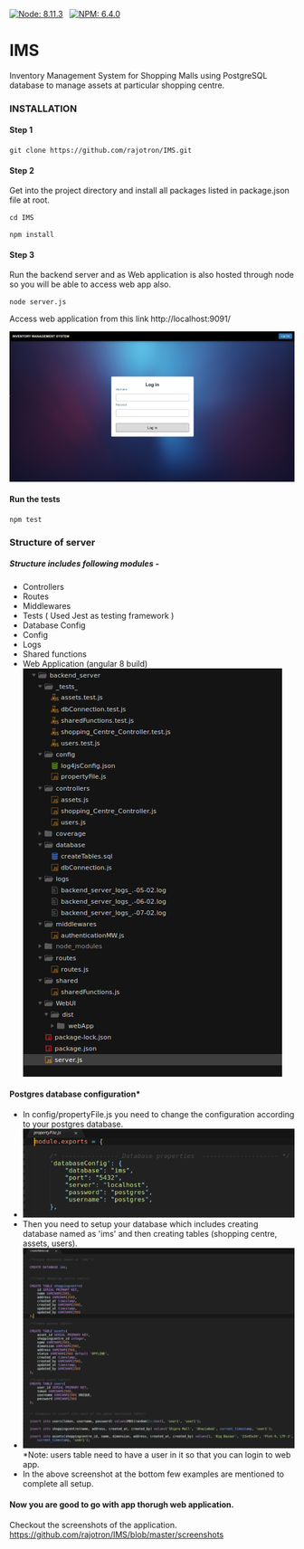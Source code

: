 
[![Node: 8.11.3](https://img.shields.io/badge/Node-%20v8.11.1-brightgreen.svg)](https://nodejs.org/ja/blog/release/v8.11.1/)
&nbsp;
[![NPM: 6.4.0](https://img.shields.io/badge/NPM-%20v6.4.0-orange.svg)](https://www.npmjs.com/package/npm/v/6.4.0)
&nbsp;&nbsp;&nbsp;

# IMS
Inventory Management System for Shopping Malls using PostgreSQL database to manage assets at particular shopping centre.

### INSTALLATION

#### Step 1
``` 
git clone https://github.com/rajotron/IMS.git
```

#### Step 2
Get into the project directory and install all packages listed in package.json file at root. 
``` 
cd IMS 
```
``` 
npm install 
```
#### Step 3
Run the backend server and as Web application is also hosted through node so you will be able to access web app also.

``` 
node server.js 
```
Access web application from this link http://localhost:9091/ 

![Login page where everthing is gonna start](https://github.com/rajotron/IMS/blob/master/screenshots/login.png)

#### Run the tests
``` 
npm test 
```


### Structure of server
##### Structure includes following modules - 
  * Controllers
  * Routes
  * Middlewares
  * Tests ( Used Jest as testing framework )
  * Database Config
  * Config
  * Logs
  * Shared functions
  * Web Application (angular 8 build)
![Structure of the backend server](https://github.com/rajotron/IMS/blob/master/screenshots/structure.png)

#### Postgres database configuration*
  * In  config/propertyFile.js you need to change the configuration according to your postgres database.
  * ![Configure postgres database](https://github.com/rajotron/IMS/blob/master/screenshots/postgresDbConfig.png)
  * Then you need to setup your database which includes creating database named as 'ims' and then creating tables (shopping centre, assets, users).
  * ![Configure postgres database](https://github.com/rajotron/IMS/blob/master/screenshots/postgresSetupDatabase.png)
  *Note: users table need to have a user in it so that you can login to web app.
  * In the above screenshot at the bottom few examples are mentioned to complete all setup.
  
#### Now you are good to go with app thorugh web application.
Checkout the screenshots of the application.
https://github.com/rajotron/IMS/blob/master/screenshots
